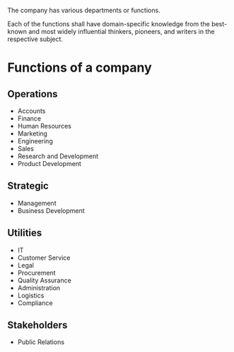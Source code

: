 The company has various departments or functions.

Each of the functions shall have domain-specific knowledge from the best-known and most widely influential thinkers, pioneers, and writers in the respective subject.

# Functions of a company

## Operations
- Accounts
- Finance
- Human Resources
- Marketing
- Engineering
- Sales
- Research and Development
- Product Development

## Strategic
- Management
- Business Development

## Utilities
- IT
- Customer Service
- Legal
- Procurement
- Quality Assurance
- Administration
- Logistics
- Compliance

## Stakeholders
- Public Relations